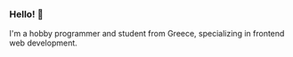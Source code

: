 ### Hello! 👋
I'm a hobby programmer and student from Greece, specializing in frontend web development.
